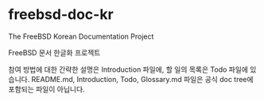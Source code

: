 # freebsd-doc-kr
The FreeBSD Korean Documentation Project

FreeBSD 문서 한글화 프로젝트

참여 방법에 대한 간략한 설명은 Introduction 파일에, 할 일의 목록은 Todo 파일에
있습니다. README.md, Introduction, Todo, Glossary.md 파일은 공식 doc tree에
포함되는 파일이 아닙니다.